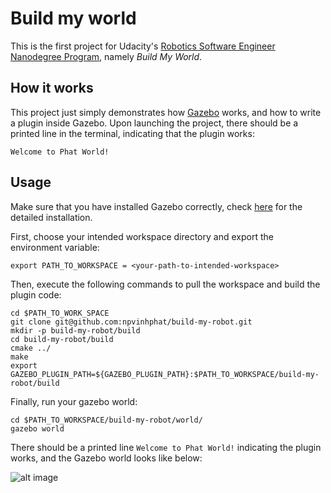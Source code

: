 # Build my world

This is the first project for Udacity's [Robotics Software Engineer Nanodegree Program](https://www.udacity.com/course/robotics-software-engineer--nd209), namely *Build My World*.

## How it works

This project just simply demonstrates how [Gazebo](http://gazebosim.org/) works, and how to write a plugin inside Gazebo. Upon launching the project, there should be a printed line in the terminal, indicating that the plugin works:

```
Welcome to Phat World!
```

## Usage

Make sure that you have installed Gazebo correctly, check [here](http://gazebosim.org/tutorials?cat=install) for the detailed installation.

First, choose your intended workspace directory and export the environment variable:

```
export PATH_TO_WORKSPACE = <your-path-to-intended-workspace>
```

Then, execute the following commands to pull the workspace and build the plugin code:

```
cd $PATH_TO_WORK_SPACE
git clone git@github.com:npvinhphat/build-my-robot.git
mkdir -p build-my-robot/build
cd build-my-robot/build
cmake ../
make
export GAZEBO_PLUGIN_PATH=${GAZEBO_PLUGIN_PATH}:$PATH_TO_WORKSPACE/build-my-robot/build
```

Finally, run your gazebo world:

```
cd $PATH_TO_WORKSPACE/build-my-robot/world/
gazebo world
```

There should be a printed line `Welcome to Phat World!` indicating the plugin works, and the Gazebo world looks like below:

![alt image](https://user-images.githubusercontent.com/10416670/81493042-ecff4e00-92d7-11ea-94b1-176c3f9ae623.png)
